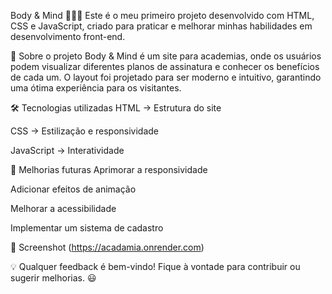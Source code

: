
Body & Mind 🏋️‍♂️💪
Este é o meu primeiro projeto desenvolvido com HTML, CSS e JavaScript, criado para praticar e melhorar minhas habilidades em desenvolvimento front-end.

📌 Sobre o projeto
Body & Mind é um site para academias, onde os usuários podem visualizar diferentes planos de assinatura e conhecer os benefícios de cada um. O layout foi projetado para ser moderno e intuitivo, garantindo uma ótima experiência para os visitantes.

🛠️ Tecnologias utilizadas
HTML → Estrutura do site

CSS → Estilização e responsividade

JavaScript → Interatividade

🚀 Melhorias futuras
Aprimorar a responsividade

Adicionar efeitos de animação

Melhorar a acessibilidade

Implementar um sistema de cadastro

📸 Screenshot
(https://acadamia.onrender.com)

💡 Qualquer feedback é bem-vindo! Fique à vontade para contribuir ou sugerir melhorias. 😃
